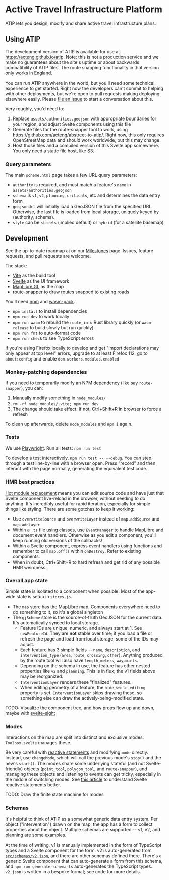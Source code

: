 # Active Travel Infrastructure Platform

ATIP lets you design, modify and share active travel infrastructure plans.

<!-- If we want to say more (less can be more): -->
<!-- It is an open source web application, meaning anyone can use it in their browser.
It developed by the Alan Turing Institute in collaboration with Active Travel England.
ATIP reduces barriers to entry into the transport planning process, and reduces friction between different stakeholders. -->

## Using ATIP

The development version of ATIP is available for use at <https://acteng.github.io/atip>.
Note: this is not a production service and we make no guarantees about the site's uptime or about backwards compatibility of ATIP files.
The route snapping functionality in that version only works in England.

You can run ATIP anywhere in the world, but you'll need some technical experience to get started. Right now the developers can't commit to helping with other deployments, but we're open to pull requests making deploying elsewhere easily. Please [file an issue](https://github.com/acteng/atip/issues/new) to start a conversation about this.

Very roughly, you'd need to:

1.  Replace `assets/authorities.geojson` with appropriate boundaries for your region, and adjust Svelte components using this file
2.  Generate files for the route-snapper tool to work, using <https://github.com/acteng/abstreet-to-atip/>. Right now, this only requires OpenStreetMap data and should work worldwide, but this may change.
3.  Host those files and a compiled version of this Svelte app somewhere. You only need a static file host, like S3.

### Query parameters

The main `scheme.html` page takes a few URL query parameters:

- `authority` is required, and must match a feature's `name` in `assets/authorities.geojson`
- `schema` is `v1`, `v2`, `planning`, `criticals`, etc and determines the data entry form
- `geojsonUrl` will initially load a GeoJSON file from the specified URL. Otherwise, the last file is loaded from local storage, uniquely keyed by (authority, schema).
- `style` can be `streets` (implied default) or `hybrid` (for a satellite basemap)

## Development

See the up-to-date roadmap at on our [Milestones](https://github.com/acteng/atip/milestones?direction=desc&sort=completeness&state=open) page.
Issues, feature requests, and pull requests are welcome.

The stack:

- [Vite](https://vitejs.dev) as the build tool
- [Svelte](https://svelte.dev) as the UI framework
- [MapLibre GL](https://maplibre.org) as the map
- [route-snapper](https://github.com/dabreegster/route_snapper/) to draw routes
  snapped to existing roads

You'll need
[npm](https://docs.npmjs.com/downloading-and-installing-node-js-and-npm) and
[wasm-pack](https://github.com/rustwasm/wasm-pack).

- `npm install` to install dependencies
- `npm run dev` to work locally
- `npm run wasm` to rebuild the `route_info` Rust library quickly (or
  `wasm-release` to build slowly but run quickly)
- `npm run fmt` to auto-format code
- `npm run check` to see TypeScript errors

If you're using Firefox locally to develop and get "import declarations may
only appear at top level" errors, upgrade to at least Firefox 112, go to
`about:config` and enable `dom.workers.modules.enabled`

### Monkey-patching dependencies

If you need to temporarily modify an NPM dependency (like say `route-snapper`), you can:

1.  Manually modify something in `node_modules/`
2.  `rm -rf node_modules/.vite; npm run dev`
3.  The change should take effect. If not, Ctrl+Shift+R in browser to force a refresh

To clean up afterwards, delete `node_modules` and `npm i` again.

### Tests

We use [Playwright](https://playwright.dev). Run all tests: `npm run test`

To develop a test interactively, `npm run test -- --debug`. You can step
through a test line-by-line with a browser open. Press "record" and then
interact with the page normally, generating the equivalent test code.

### HMR best practices

[Hot module replacement](https://vitejs.dev/guide/features.html#hot-module-replacement) means you can edit source code and have just that Svelte component live-reload in the browser, without needing to do anything. It's incredibly useful for rapid iteration, especially for simple things like styling. There are some gotchas to keep it working:

- Use `overwriteSource` and `overwriteLayer` instead of `map.addSource` and `map.addLayer`
- Within a `.ts` file using classes, use `EventManager` to handle MapLibre and document event handlers. Otherwise as you edit a component, you'll keep running old versions of the callbacks!
- Within a Svelte component, express event handlers using functions and remember to call `map.off()` within `onDestroy`. Refer to existing components.
- When in doubt, Ctrl+Shift+R to hard refresh and get rid of any possible HMR weirdness

### Overall app state

Simple state is isolated to a component when possible. Most of the app-wide state is setup in `stores.js`.

- The `map` store has the MapLibre map. Components everywhere need to do something to it, so it's a global singleton
- The `gjScheme` store is the source-of-truth GeoJSON for the current data. It's automatically synced to local storage.
  - Feature IDs are unique, numeric, and always start at 1. See `newFeatureId`. They are **not** stable over time; if you load a file or refresh the page and load from local storage, some of the IDs may adjust.
  - Each feature has 3 simple fields -- `name`, `description`, and `intervention_type` (`area`, `route`, `crossing`, `other`). Anything produced by the route tool will also have `length_meters`, `waypoints`.
  - Depending on the schema in use, the feature has other nested properties like `v2` and `planning`. This is in flux; the v1 fields above may be reorganized.
  - `InterventionLayer` renders these "finalized" features.
  - When editing geometry of a feature, the `hide_while_editing` property is set. `InterventionLayer` skips drawing these, so something else can draw the actively-being-modified state.

TODO: Visualize the component tree, and how props flow up and down, maybe with [svelte-sight](https://github.com/oslabs-beta/svelte-sight/)

### Modes

Interactions on the map are split into distinct and exclusive modes. `Toolbox.svelte` manages these.

Be very careful with [reactive statements](https://svelte.dev/tutorial/reactive-statements) and modifying `mode` directly. Instead, use `changeMode`, which will call the previous mode's `stop()` and the new's `start()`. The modes share some underlying stateful (and not Svelte-friendly) objects (`point_tool`, `polygon_tool`, and `route-snapper`), and managing these objects and listening to events can get tricky, especially in the middle of switching modes. See [this article](https://blog.thoughtspile.tech/2023/04/22/svelte-state/) to understand Svelte reactive statements better.

TODO: Draw the finite state machine for modes

### Schemas

It's helpful to think of ATIP as a somewhat generic data entry system. Per object ("intervention") drawn on the map, the app has a form to collect properties about the object. Multiple schemas are supported -- v1, v2, and planning are some examples.

At the time of writing, v1 is manually implemented in the form of TypeScript types and a Svelte component for the form. v2 is auto-generated from [`src/schemas/v2.json`](https://github.com/acteng/atip/blob/main/src/schemas/v2.json), and there are other schemas defined there. There's a generic Svelte component that can auto-generate a form from this schema, and `npm run generate-schema-ts` auto-generates the TypeScript types. `v2.json` is written in a bespoke format; see code for more details.
